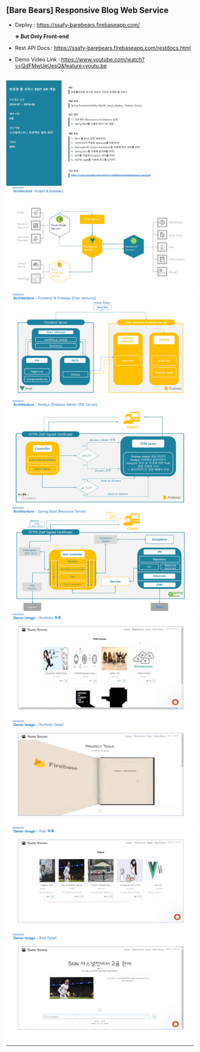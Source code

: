 ## [Bare Bears] Responsive Blog Web Service
- Deploy  : https://ssafy-barebears.firebaseapp.com/
  
  **※ But Only Front-end**
  
- Rest API Docs : https://ssafy-barebears.firebaseapp.com/restdocs.html

- Demo Video Link : https://www.youtube.com/watch?v=QdFMwUeUesQ&feature=youtu.be

<br>

<img src="./resources/readme-01.png">

<img src="./resources/readme-02.png">

<img src="./resources/readme-03.png">

<img src="./resources/readme-04.png">

<img src="./resources/readme-05.png">

<img src="./resources/readme-06.png">

<img src="./resources/readme-07.png">

<img src="./resources/readme-08.png">

<img src="./resources/readme-09.png">

---

